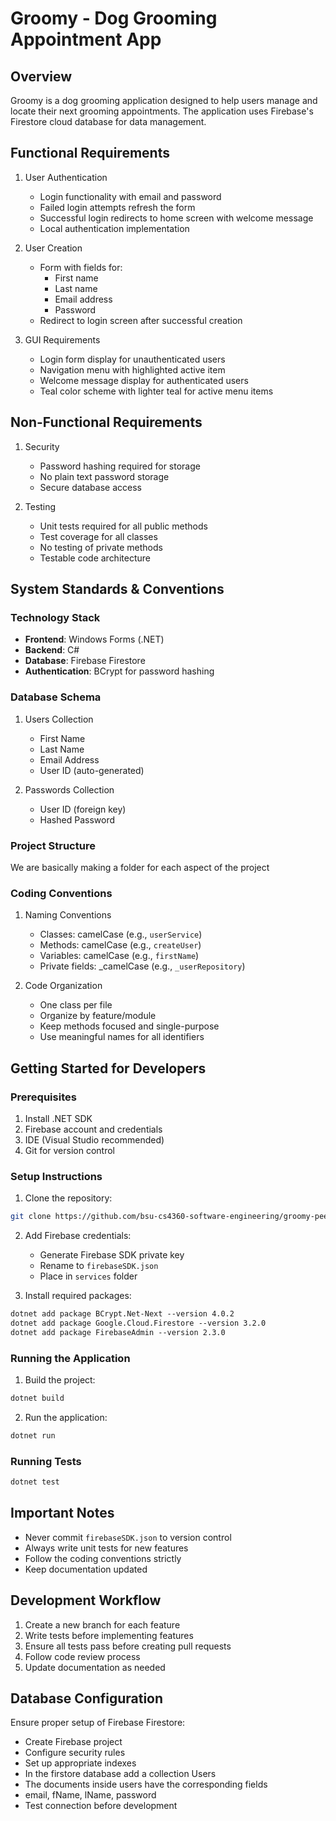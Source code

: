 # Groomy - Dog Grooming Appointment App

## Overview
Groomy is a dog grooming application designed to help users manage and locate their next grooming appointments. The application uses Firebase's Firestore cloud database for data management.

## Functional Requirements
1. User Authentication
   - Login functionality with email and password
   - Failed login attempts refresh the form
   - Successful login redirects to home screen with welcome message
   - Local authentication implementation

2. User Creation
   - Form with fields for:
     - First name
     - Last name
     - Email address
     - Password
   - Redirect to login screen after successful creation

3. GUI Requirements
   - Login form display for unauthenticated users
   - Navigation menu with highlighted active item
   - Welcome message display for authenticated users
   - Teal color scheme with lighter teal for active menu items

## Non-Functional Requirements
1. Security
   - Password hashing required for storage
   - No plain text password storage
   - Secure database access

2. Testing
   - Unit tests required for all public methods
   - Test coverage for all classes
   - No testing of private methods
   - Testable code architecture

## System Standards & Conventions

### Technology Stack
- **Frontend**: Windows Forms (.NET)
- **Backend**: C#
- **Database**: Firebase Firestore
- **Authentication**: BCrypt for password hashing

### Database Schema
1. Users Collection
   - First Name
   - Last Name
   - Email Address
   - User ID (auto-generated)

2. Passwords Collection
   - User ID (foreign key)
   - Hashed Password

### Project Structure

We are basically making a folder for each aspect of the project

### Coding Conventions
1. Naming Conventions
   - Classes: camelCase (e.g., `userService`)
   - Methods: camelCase (e.g., `createUser`)
   - Variables: camelCase (e.g., `firstName`)
   - Private fields: _camelCase (e.g., `_userRepository`)

2. Code Organization
   - One class per file
   - Organize by feature/module
   - Keep methods focused and single-purpose
   - Use meaningful names for all identifiers

## Getting Started for Developers

### Prerequisites
1. Install .NET SDK
2. Firebase account and credentials
3. IDE (Visual Studio recommended)
4. Git for version control

### Setup Instructions
1. Clone the repository:
```bash
git clone https://github.com/bsu-cs4360-software-engineering/groomy-peek-performance.git
```

2. Add Firebase credentials:
   - Generate Firebase SDK private key
   - Rename to `firebaseSDK.json`
   - Place in `services` folder

3. Install required packages:
```xml
dotnet add package BCrypt.Net-Next --version 4.0.2
dotnet add package Google.Cloud.Firestore --version 3.2.0
dotnet add package FirebaseAdmin --version 2.3.0
```

### Running the Application
1. Build the project:
```bash
dotnet build
```

2. Run the application:
```bash
dotnet run
```

### Running Tests
```bash
dotnet test
```

## Important Notes
- Never commit `firebaseSDK.json` to version control
- Always write unit tests for new features
- Follow the coding conventions strictly
- Keep documentation updated

## Development Workflow
1. Create a new branch for each feature
2. Write tests before implementing features
3. Ensure all tests pass before creating pull requests
4. Follow code review process
5. Update documentation as needed

## Database Configuration
Ensure proper setup of Firebase Firestore:
- Create Firebase project
- Configure security rules
- Set up appropriate indexes
- In the firstore database add a collection Users
- The documents inside users have the corresponding fields
- email, fName, lName, password
- Test connection before development
